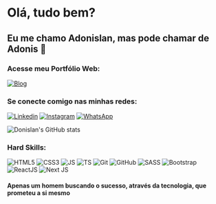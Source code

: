 # Olá, tudo bem? 
## Eu me chamo Adonislan, mas pode chamar de Adonis 🫡

### Acesse meu Portfólio Web: 
[![Blog](https://img.shields.io/website-up-down-green-red/http/monip.org.svg)](https://portfolio-profissional-drab.vercel.app/index.html)

### Se conecte comigo nas minhas redes: 

[![Linkedin](https://img.shields.io/badge/LinkedIn-0077B5?style=for-the-badge&logo=linkedin&logoColor=white)](https://www.linkedin.com/in/adonislan-silva/) [![Instagram](https://img.shields.io/badge/Instagram-E4405F?style=for-the-badge&logo=instagram&logoColor=white)](https://www.instagram.com/donislan/) [![WhatsApp](https://img.shields.io/badge/WhatsApp-25D366?style=for-the-badge&logo=whatsapp&logoColor=white)](https://api.whatsapp.com/send?phone=+5582999203503&text=Ol%C3%A1%2C+tudo+bem%3F)

![Donislan's GitHub stats](https://github-readme-stats.vercel.app/api?username=donislan&show_icons=true&theme=dark)

### Hard Skills:

![HTML5](https://img.shields.io/badge/HTML5-E34F26?style=for-the-badge&logo=html5&logoColor=white)
![CSS3](https://img.shields.io/badge/CSS3-1572B6?style=for-the-badge&logo=css3&logoColor=white)
![JS](https://img.shields.io/badge/JavaScript-323330?style=for-the-badge&logo=javascript&logoColor=F7DF1E)
![TS](https://img.shields.io/badge/TypeScript-007ACC?style=for-the-badge&logo=typescript&logoColor=white)
![Git](https://img.shields.io/badge/git-%23F05033.svg?style=for-the-badge&logo=git&logoColor=white)
![GitHub](https://img.shields.io/badge/github-%23121011.svg?style=for-the-badge&logo=github&logoColor=white)
![SASS](https://img.shields.io/badge/Sass-CC6699?style=for-the-badge&logo=sass&logoColor=white)
![Bootstrap](https://img.shields.io/badge/Bootstrap-563D7C?style=for-the-badge&logo=bootstrap&logoColor=white)
![ReactJS](https://img.shields.io/badge/React-20232A?style=for-the-badge&logo=react&logoColor=61DAFB)
![Next JS](https://img.shields.io/badge/Next-black?style=for-the-badge&logo=next.js&logoColor=white)

#### Apenas um homem buscando o sucesso, através da tecnologia, que prometeu a si mesmo
